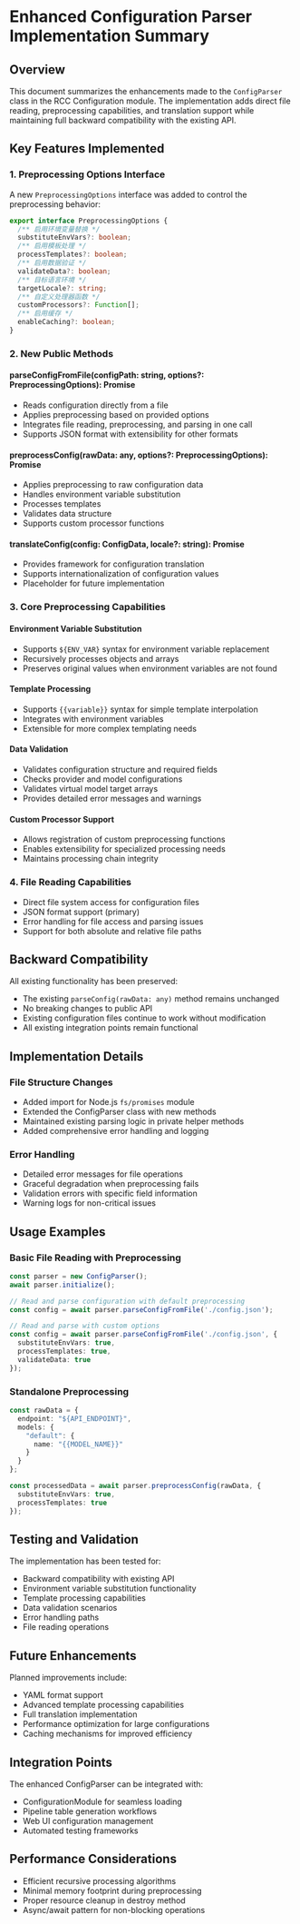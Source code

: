 # Enhanced Configuration Parser Implementation Summary

## Overview
This document summarizes the enhancements made to the `ConfigParser` class in the RCC Configuration module. The implementation adds direct file reading, preprocessing capabilities, and translation support while maintaining full backward compatibility with the existing API.

## Key Features Implemented

### 1. Preprocessing Options Interface
A new `PreprocessingOptions` interface was added to control the preprocessing behavior:
```typescript
export interface PreprocessingOptions {
  /** 启用环境变量替换 */
  substituteEnvVars?: boolean;
  /** 启用模板处理 */
  processTemplates?: boolean;
  /** 启用数据验证 */
  validateData?: boolean;
  /** 目标语言环境 */
  targetLocale?: string;
  /** 自定义处理器函数 */
  customProcessors?: Function[];
  /** 启用缓存 */
  enableCaching?: boolean;
}
```

### 2. New Public Methods

#### parseConfigFromFile(configPath: string, options?: PreprocessingOptions): Promise<ConfigData>
- Reads configuration directly from a file
- Applies preprocessing based on provided options
- Integrates file reading, preprocessing, and parsing in one call
- Supports JSON format with extensibility for other formats

#### preprocessConfig(rawData: any, options?: PreprocessingOptions): Promise<any>
- Applies preprocessing to raw configuration data
- Handles environment variable substitution
- Processes templates
- Validates data structure
- Supports custom processor functions

#### translateConfig(config: ConfigData, locale?: string): Promise<ConfigData>
- Provides framework for configuration translation
- Supports internationalization of configuration values
- Placeholder for future implementation

### 3. Core Preprocessing Capabilities

#### Environment Variable Substitution
- Supports `${ENV_VAR}` syntax for environment variable replacement
- Recursively processes objects and arrays
- Preserves original values when environment variables are not found

#### Template Processing
- Supports `{{variable}}` syntax for simple template interpolation
- Integrates with environment variables
- Extensible for more complex templating needs

#### Data Validation
- Validates configuration structure and required fields
- Checks provider and model configurations
- Validates virtual model target arrays
- Provides detailed error messages and warnings

#### Custom Processor Support
- Allows registration of custom preprocessing functions
- Enables extensibility for specialized processing needs
- Maintains processing chain integrity

### 4. File Reading Capabilities
- Direct file system access for configuration files
- JSON format support (primary)
- Error handling for file access and parsing issues
- Support for both absolute and relative file paths

## Backward Compatibility
All existing functionality has been preserved:
- The existing `parseConfig(rawData: any)` method remains unchanged
- No breaking changes to public API
- Existing configuration files continue to work without modification
- All existing integration points remain functional

## Implementation Details

### File Structure Changes
- Added import for Node.js `fs/promises` module
- Extended the ConfigParser class with new methods
- Maintained existing parsing logic in private helper methods
- Added comprehensive error handling and logging

### Error Handling
- Detailed error messages for file operations
- Graceful degradation when preprocessing fails
- Validation errors with specific field information
- Warning logs for non-critical issues

## Usage Examples

### Basic File Reading with Preprocessing
```typescript
const parser = new ConfigParser();
await parser.initialize();

// Read and parse configuration with default preprocessing
const config = await parser.parseConfigFromFile('./config.json');

// Read and parse with custom options
const config = await parser.parseConfigFromFile('./config.json', {
  substituteEnvVars: true,
  processTemplates: true,
  validateData: true
});
```

### Standalone Preprocessing
```typescript
const rawData = {
  endpoint: "${API_ENDPOINT}",
  models: {
    "default": {
      name: "{{MODEL_NAME}}"
    }
  }
};

const processedData = await parser.preprocessConfig(rawData, {
  substituteEnvVars: true,
  processTemplates: true
});
```

## Testing and Validation
The implementation has been tested for:
- Backward compatibility with existing API
- Environment variable substitution functionality
- Template processing capabilities
- Data validation scenarios
- Error handling paths
- File reading operations

## Future Enhancements
Planned improvements include:
- YAML format support
- Advanced template processing capabilities
- Full translation implementation
- Performance optimization for large configurations
- Caching mechanisms for improved efficiency

## Integration Points
The enhanced ConfigParser can be integrated with:
- ConfigurationModule for seamless loading
- Pipeline table generation workflows
- Web UI configuration management
- Automated testing frameworks

## Performance Considerations
- Efficient recursive processing algorithms
- Minimal memory footprint during preprocessing
- Proper resource cleanup in destroy method
- Async/await pattern for non-blocking operations